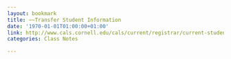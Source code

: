 ```yaml
---
layout: bookmark
title: ~~Transfer Student Information
date: '1970-01-01T01:00:00+01:00'
link: http://www.cals.cornell.edu/cals/current/registrar/current-students/transfer/
categories: Class Notes

---
```

